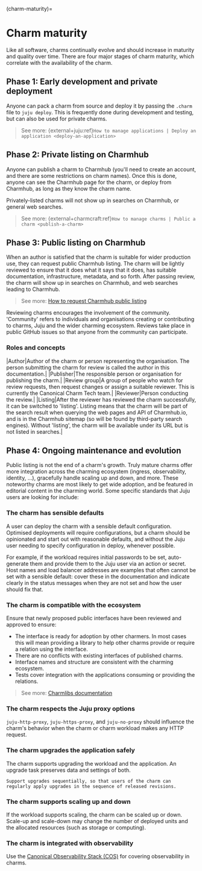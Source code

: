 (charm-maturity)=
# Charm maturity

Like all software, charms continually evolve and should increase in maturity and quality over time. There are four major stages of charm maturity, which correlate with the availability of the charm.

## Phase 1: Early development and private deployment

Anyone can pack a charm from source and deploy it by passing the `.charm` file to `juju deploy`. This is frequently done during development and testing, but can also be used for private charms.

> See more: {external+juju:ref}`How to manage applications | Deploy an application <deploy-an-application>`

## Phase 2: Private listing on Charmhub

Anyone can publish a charm to Charmhub (you'll need to create an account, and there are some restrictions on charm names). Once this is done, anyone can see the Charmhub page for the charm, or deploy from Charmhub, as long as they know the charm name.

Privately-listed charms will not show up in searches on Charmhub, or general web searches.

> See more: {external+charmcraft:ref}`How to manage charms | Public a charm <publish-a-charm>`

## Phase 3: Public listing on Charmhub

When an author is satisfied that the charm is suitable for wider production use, they can request public Charmhub listing. The charm will be lightly reviewed to ensure that it does what it says that it does, has suitable documentation, infrastructure, metadata, and so forth. After passing review, the charm will show up in searches on Charmhub, and web searches leading to Charmhub.

> See more: [How to request Charmhub public listing](#make-your-charm-discoverable)

Reviewing charms encourages the involvement of the community. 'Community' refers to individuals and organisations creating or contributing to charms, Juju and the wider charming ecosystem. Reviews take place in public GitHub issues so that anyone from the community can participate.

### Roles and concepts

|Author|Author of the charm or person representing the organisation. The person submitting the charm for review is called the author in this documentation.|
|Publisher|The responsible person or organisation for publishing the charm.|
|Review group|A group of people who watch for review requests, then request changes or assign a suitable reviewer. This is currently the Canonical Charm Tech team.|
|Reviewer|Person conducting the review.|
|Listing|After the reviewer has reviewed the charm successfully, it can be switched to 'listing'. Listing means that the charm will be part of the search result when querying the web pages and API of Charmhub.io, and is in the Charmhub sitemap (so will be found by third-party search engines). Without 'listing', the charm will be available under its URL but is not listed in searches.|

## Phase 4: Ongoing maintenance and evolution

Public listing is not the end of a charm's growth. Truly mature charms offer more integration across the charming ecosystem (ingress, observability, identity, ...), gracefully handle scaling up and down, and more. These noteworthy charms are most likely to get wide adoption, and be featured in editorial content in the charming world. Some specific standards that Juju users are looking for include:

### The charm has sensible defaults

A user can deploy the charm with a sensible default configuration. Optimised deployments will require configurations, but a charm should be opinionated and start out with reasonable defaults, and without the Juju user needing to specify configuration in deploy, whenever possible.

For example, if the workload requires initial passwords to be set, auto-generate them and provide them to the Juju user via an action or secret. Host names and load balancer addresses are examples that often cannot be set with a sensible default: cover these in the documentation and indicate clearly in the status messages when they are not set and how the user should fix that.

### The charm is compatible with the ecosystem

Ensure that newly proposed public interfaces have been reviewed and approved to ensure:

- The interface is ready for adoption by other charmers. In most cases this will mean providing a library to help other charms provide or require a relation using the interface.
- There are no conflicts with existing interfaces of published charms.
- Interface names and structure are consistent with the charming ecosystem.
- Tests cover integration with the applications consuming or providing the relations.

> See more: [Charmlibs documentation](https://documentation.ubuntu.com/charmlibs/)

### The charm respects the Juju proxy options

`juju-http-proxy`, `juju-https-proxy`, and `juju-no-proxy` should influence the charm's behavior when the charm or charm workload makes any HTTP request.

### The charm upgrades the application safely

The charm supports upgrading the workload and the application. An upgrade task preserves data and settings of both.

```{tip}
Support upgrades sequentially, so that users of the charm can regularly apply upgrades in the sequence of released revisions.
```

### The charm supports scaling up and down

If the workload supports scaling, the charm can be scaled up or down. Scale-up and scale-down may change the number of deployed units and the allocated resources (such as storage or computing).

### The charm is integrated with observability

Use the [Canonical Observability Stack (COS)](https://documentation.ubuntu.com/observability/) for covering observability in charms.
